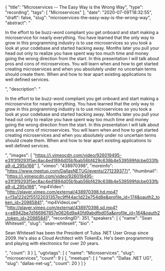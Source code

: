 {
  "title": "Microservices -- The Easy Way is the Wrong Way",
  "type": "recording",
  "tags": [
    "Microservices"
  ],
  "date": "2020-07-09T18:32:55",
  "draft": false,
  "slug": "microservices-the-easy-way-is-the-wrong-way",
  "abstract": "<p>In the effort to be buzz-word compliant you get onboard and start making a microservice for nearly everything. You have learned that the only way to grow in this programming industry is to use microservices so you took a look at your codebase and started hacking away. Months later you pull your head out only to realize you have spent way too much time and money going the wrong direction from the start. In this presentation I will talk about pros and cons of microservices. You will learn when and how to get started creating microservices and when you absolutely under no uncertain terms should create them. When and how to tear apart existing applications to well defined services.</p>",
  "description": "<p>In the effort to be buzz-word compliant you get onboard and start making a microservice for nearly everything. You have learned that the only way to grow in this programming industry is to use microservices so you took a look at your codebase and started hacking away. Months later you pull your head out only to realize you have spent way too much time and money going the wrong direction from the start. In this presentation I will talk about pros and cons of microservices. You will learn when and how to get started creating microservices and when you absolutely under no uncertain terms should create them. When and how to tear apart existing applications to well defined services.</p>",
  "images": [
    "https://i.vimeocdn.com/video/926019495-e31f3f9293f5ec8ac4ed1894d05b1bab56bf429c638b4e539599fdcbe033fba9-d_295x166"
  ],
  "vimeo": "438970398",
  "moreinfo": "https://www.meetup.com/DallasNETUG/events/271239377/",
  "thumbnail": "https://i.vimeocdn.com/video/926019495-e31f3f9293f5ec8ac4ed1894d05b1bab56bf429c638b4e539599fdcbe033fba9-d_295x166",
  "mp4Video": "http://player.vimeo.com/external/438970398.hd.mp4?s=f3a122d2f55122031357ec9ff44ac1d22e754d8e&profile_id=174&oauth2_token_id=20985841",
  "mp4VideoLow": "http://player.vimeo.com/external/438970398.sd.mp4?s=e8942be7d166967857e0626d9a40fd9abdfbd05a&profile_id=164&oauth2_token_id=20985841",
  "recordingID": 351,
  "speakers": [
    {
      "name": "Sean Whitesell",
      "slug": "sean-whitesell",
      "bio": "<p>Sean Whitesell has been the President of Tulsa .NET User Group since 2009. He's also a Cloud Architect with TokenEx. He's been programming and playing with electronics for over 20 years.</p>",
      "count": 3
    }
  ],
  "ugtvtags": [
    {
      "name": "Microservices",
      "slug": "microservices",
      "count": 9
    }
  ],
  "meetups": [
    {
      "name": "Dallas .NET UG",
      "slug": "dallas-net-ug",
      "count": 20
    }
  ]
}